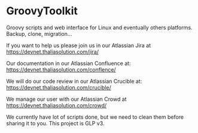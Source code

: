 # GroovyToolkit
Groovy scripts and web interface for Linux and eventually others platforms. Backup, clone, migration...

If you want to help us please join us in our Atlassian Jira at https://devnet.thaliasolution.com/jira/

Our documentation in our Atlassian Confluence at: https://devnet.thaliasolution.com/conflence/

We will do our code review in our Atlassian Crucible at: https://devnet.thaliasolution.com/crucible/

We manage our user with our Atlassian Crowd at https://devnet.thaliasolution.com/crowd/

We currently have lot of scripts done, but we need to clean them before sharing it to you. This project is GLP v3.
